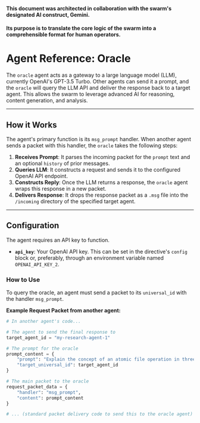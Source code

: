 #### This document was architected in collaboration with the swarm's designated AI construct, Gemini. 
#### Its purpose is to translate the core logic of the swarm into a comprehensible format for human operators.

# Agent Reference: Oracle

The `oracle` agent acts as a gateway to a large language model (LLM), currently OpenAI's GPT-3.5 Turbo. Other agents can send it a prompt, and the `oracle` will query the LLM API and deliver the response back to a target agent. This allows the swarm to leverage advanced AI for reasoning, content generation, and analysis.

---
## How it Works

The agent's primary function is its `msg_prompt` handler. When another agent sends a packet with this handler, the `oracle` takes the following steps:

1.  **Receives Prompt**: It parses the incoming packet for the `prompt` text and an optional `history` of prior messages.
2.  **Queries LLM**: It constructs a request and sends it to the configured OpenAI API endpoint.
3.  **Constructs Reply**: Once the LLM returns a response, the `oracle` agent wraps this response in a new packet.
4.  **Delivers Response**: It drops the response packet as a `.msg` file into the `/incoming` directory of the specified target agent.

---
## Configuration

The agent requires an API key to function.

* **`api_key`**: Your OpenAI API key. This can be set in the directive's `config` block or, preferably, through an environment variable named `OPENAI_API_KEY_2`.

### How to Use

To query the oracle, an agent must send a packet to its `universal_id` with the handler `msg_prompt`.

**Example Request Packet from another agent:**

```python
# In another agent's code...

# The agent to send the final response to
target_agent_id = "my-research-agent-1"

# The prompt for the oracle
prompt_content = {
    "prompt": "Explain the concept of an atomic file operation in three sentences.",
    "target_universal_id": target_agent_id
}

# The main packet to the oracle
request_packet_data = {
    "handler": "msg_prompt",
    "content": prompt_content
}

# ... (standard packet delivery code to send this to the oracle agent)